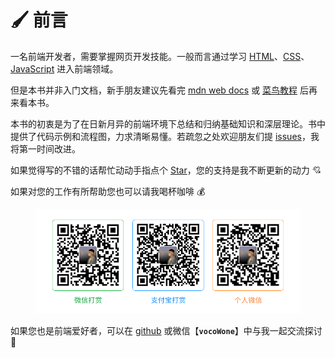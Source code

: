 # 🖌 前言

一名前端开发者，需要掌握网页开发技能。一般而言通过学习 [HTML](https://developer.mozilla.org/zh-CN/docs/Web/HTML)、[CSS](https://developer.mozilla.org/zh-CN/docs/Web/CSS)、[JavaScript](https://developer.mozilla.org/zh-CN/docs/Web/JavaScript) 进入前端领域。

但是本书并非入门文档，新手朋友建议先看完 [mdn web docs](https://developer.mozilla.org/zh-CN/docs/Web) 或 [菜鸟教程](https://www.runoob.com/) 后再来看本书。

本书的初衷是为了在日新月异的前端环境下总结和归纳基础知识和深层理论。书中提供了代码示例和流程图，力求清晰易懂。若疏忽之处欢迎朋友们提 [issues](https://github.com/vocoWone/gitbook/issues)，我将第一时间改进。

如果觉得写的不错的话帮忙动动手指点个 [Star](https://github.com/vocoWone/gitbook)，您的支持是我不断更新的动力 💘

如果对您的工作有所帮助您也可以请我喝杯咖啡 💰

<figure><img src=".gitbook/assets/pay.png" alt=""><figcaption></figcaption></figure>

如果您也是前端爱好者，可以在 [github](https://github.com/vocoWone) 或微信【**`vocoWone`**】中与我一起交流探讨 🚀
